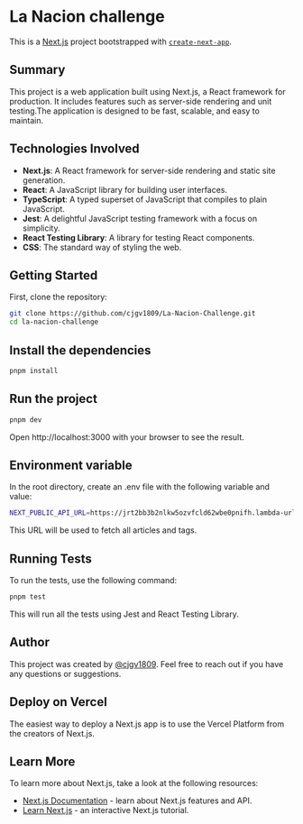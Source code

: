 # La Nacion challenge

This is a [Next.js](https://nextjs.org) project bootstrapped with [`create-next-app`](https://nextjs.org/docs/app/api-reference/cli/create-next-app).

## Summary

This project is a web application built using Next.js, a React framework for production. It includes features such as server-side rendering and unit testing.The application is designed to be fast, scalable, and easy to maintain.

## Technologies Involved

- **Next.js**: A React framework for server-side rendering and static site generation.
- **React**: A JavaScript library for building user interfaces.
- **TypeScript**: A typed superset of JavaScript that compiles to plain JavaScript.
- **Jest**: A delightful JavaScript testing framework with a focus on simplicity.
- **React Testing Library**: A library for testing React components.
- **CSS**: The standard way of styling the web.

## Getting Started

First, clone the repository:

```bash
git clone https://github.com/cjgv1809/La-Nacion-Challenge.git
cd la-nacion-challenge
```

## Install the dependencies
```bash
pnpm install
```

## Run the project
```bash
pnpm dev
```

Open http://localhost:3000 with your browser to see the result.

## Environment variable
In the root directory, create an .env file with the following variable and value:

```bash
NEXT_PUBLIC_API_URL=https://jrt2bb3b2nlkw5ozvfcld62wbe0pnifh.lambda-url.us-east-1.on.aws/
```

This URL will be used to fetch all articles and tags.

## Running Tests
To run the tests, use the following command:

```bash
pnpm test
```

This will run all the tests using Jest and React Testing Library.

## Author
This project was created by [@cjgv1809](https://www.github.com/cjgv1809). Feel free to reach out if you have any questions or suggestions.

## Deploy on Vercel
The easiest way to deploy a Next.js app is to use the Vercel Platform from the creators of Next.js.

## Learn More
To learn more about Next.js, take a look at the following resources:

- [Next.js Documentation](https://nextjs.org/docs) - learn about Next.js features and API.
- [Learn Next.js](https://nextjs.org/learn) - an interactive Next.js tutorial.